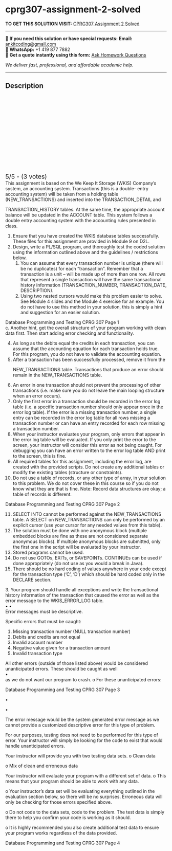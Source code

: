 # cprg307-assignment-2-solved
**TO GET THIS SOLUTION VISIT:** [CPRG307 Assignment 2 Solved](https://www.ankitcodinghub.com/product/cprg307-assignment-2-solved/)


---

📩 **If you need this solution or have special requests:** **Email:** ankitcoding@gmail.com  
📱 **WhatsApp:** +1 419 877 7882  
📄 **Get a quote instantly using this form:** [Ask Homework Questions](https://www.ankitcodinghub.com/services/ask-homework-questions/)

*We deliver fast, professional, and affordable academic help.*

---

<h2>Description</h2>



<div class="kk-star-ratings kksr-auto kksr-align-center kksr-valign-top" data-payload="{&quot;align&quot;:&quot;center&quot;,&quot;id&quot;:&quot;95896&quot;,&quot;slug&quot;:&quot;default&quot;,&quot;valign&quot;:&quot;top&quot;,&quot;ignore&quot;:&quot;&quot;,&quot;reference&quot;:&quot;auto&quot;,&quot;class&quot;:&quot;&quot;,&quot;count&quot;:&quot;3&quot;,&quot;legendonly&quot;:&quot;&quot;,&quot;readonly&quot;:&quot;&quot;,&quot;score&quot;:&quot;5&quot;,&quot;starsonly&quot;:&quot;&quot;,&quot;best&quot;:&quot;5&quot;,&quot;gap&quot;:&quot;4&quot;,&quot;greet&quot;:&quot;Rate this product&quot;,&quot;legend&quot;:&quot;5\/5 - (3 votes)&quot;,&quot;size&quot;:&quot;24&quot;,&quot;title&quot;:&quot;CPRG307 Assignment 2 Solved&quot;,&quot;width&quot;:&quot;138&quot;,&quot;_legend&quot;:&quot;{score}\/{best} - ({count} {votes})&quot;,&quot;font_factor&quot;:&quot;1.25&quot;}">

<div class="kksr-stars">

<div class="kksr-stars-inactive">
            <div class="kksr-star" data-star="1" style="padding-right: 4px">


<div class="kksr-icon" style="width: 24px; height: 24px;"></div>
        </div>
            <div class="kksr-star" data-star="2" style="padding-right: 4px">


<div class="kksr-icon" style="width: 24px; height: 24px;"></div>
        </div>
            <div class="kksr-star" data-star="3" style="padding-right: 4px">


<div class="kksr-icon" style="width: 24px; height: 24px;"></div>
        </div>
            <div class="kksr-star" data-star="4" style="padding-right: 4px">


<div class="kksr-icon" style="width: 24px; height: 24px;"></div>
        </div>
            <div class="kksr-star" data-star="5" style="padding-right: 4px">


<div class="kksr-icon" style="width: 24px; height: 24px;"></div>
        </div>
    </div>

<div class="kksr-stars-active" style="width: 138px;">
            <div class="kksr-star" style="padding-right: 4px">


<div class="kksr-icon" style="width: 24px; height: 24px;"></div>
        </div>
            <div class="kksr-star" style="padding-right: 4px">


<div class="kksr-icon" style="width: 24px; height: 24px;"></div>
        </div>
            <div class="kksr-star" style="padding-right: 4px">


<div class="kksr-icon" style="width: 24px; height: 24px;"></div>
        </div>
            <div class="kksr-star" style="padding-right: 4px">


<div class="kksr-icon" style="width: 24px; height: 24px;"></div>
        </div>
            <div class="kksr-star" style="padding-right: 4px">


<div class="kksr-icon" style="width: 24px; height: 24px;"></div>
        </div>
    </div>
</div>


<div class="kksr-legend" style="font-size: 19.2px;">
            5/5 - (3 votes)    </div>
    </div>
<div class="page" title="Page 1">
<div class="layoutArea">
<div class="column">
This assignment is based on the We Keep It Storage (WKIS) Company’s system, an accounting system. Transactions (this is a double- entry accounting system) will be taken from a holding table (NEW_TRANSACTIONS) and inserted into the TRANSACTION_DETAIL and

TRANSACTION_HISTORY tables. At the same time, the appropriate account balance will be updated in the ACCOUNT table. This system follows a double entry accounting system with the accounting rules presented in class.

<ol>
<li>Ensure that you have created the WKIS database tables successfully. These files for this assignment are provided in Module 9 on D2L.</li>
<li>Design, write a PL/SQL program, and thoroughly test the coded solution using the information outlined above and the guidelines / restrictions below.
<ol>
<li>You can assume that every transaction number is unique (there will be no duplicates) for each “transaction”. Remember that a transaction is a unit – will be made up of more than one row. All rows that represent a single transaction will have the same transactional history information (TRANSACTION_NUMBER, TRANSACTION_DATE, DESCRIPTION).</li>
<li>Using two nested cursors would make this problem easier to solve. See Module 4 slides and the Module 4 exercise for an example. You do not have to use this method in your solution, this is simply a hint and suggestion for an easier solution.</li>
</ol>
</li>
</ol>
Database Programming and Testing CPRG 307 Page 1

</div>
</div>
</div>
<div class="page" title="Page 2">
<div class="layoutArea">
<div class="column">
c. Another hint, get the overall structure of your program working with clean data first. Then start adding error checking and functionality.

<ol start="4">
<li>As long as the debits equal the credits in each transaction, you can assume that the accounting equation for each transaction holds true. For this program, you do not have to validate the accounting equation.</li>
<li>After a transaction has been successfully processed, remove it from the

NEW_TRANSACTIONS table. Transactions that produce an error should remain in the NEW_TRANSACTIONS table.</li>
<li>An error in one transaction should not prevent the processing of other transactions (i.e. make sure you do not leave the main looping structure when an error occurs).</li>
<li>Only the first error in a transaction should be recorded in the error log table (i.e. a specific transaction number should only appear once in the error log table). If the error is a missing transaction number, a single entry can be recorded in the error log table for all rows missing a transaction number or can have an entry recorded for each row missing a transaction number.</li>
<li>When your instructor evaluates your program, only errors that appear in the error log table will be evaluated. If you only print the error to the screen, your instructor will consider this error as not being caught. For debugging you can have an error written to the error log table AND print to the screen, this is fine.</li>
<li>All required tables for this assignment, including the error log, are created with the provided scripts. Do not create any additional tables or modify the existing tables (structure or constraints).</li>
<li>Do not use a table of records, or any other type of array, in your solution to this problem. We do not cover these in this course so if you do not know what they are that is fine. Note: Record data structures are okay; a table of records is different.</li>
</ol>
Database Programming and Testing CPRG 307 Page 2

</div>
</div>
</div>
<div class="page" title="Page 3">
<div class="layoutArea">
<div class="column">
<ol start="11">
<li>SELECT INTO cannot be performed against the NEW_TRANSACTIONS table. A SELECT on NEW_TRANSACTIONS can only be performed by an explicit cursor (use your cursor for any needed values from this table).</li>
<li>The solution must be done with one anonymous block (multiple embedded blocks are fine as these are not considered separate anonymous blocks). If multiple anonymous blocks are submitted, only the first one in the script will be evaluated by your instructor.</li>
<li>Stored programs cannot be used.</li>
<li>Do not use GOTOs, EXITs, or SAVEPOINTs. CONTINUEs can be used if done appropriately (do not use as you
would a break in Java).
</li>
<li>There should be no hard coding of values anywhere in your code except for the transaction type (‘C’, ‘D’) which
should be hard coded only in the DECLARE section.
</li>
</ol>
3. Your program should handle all exceptions and write the transactional history information of the transaction that caused the error as well as the error message to the WKIS_ERROR_LOG table.

</div>
</div>
<div class="layoutArea">
<div class="column">
• •

</div>
<div class="column">
Error messages must be descriptive.

Specific errors that must be caught:

<ol>
<li>Missing transaction number (NULL transaction number)</li>
<li>Debits and credits are not equal</li>
<li>Invalid account number</li>
<li>Negative value given for a transaction amount</li>
<li>Invalid transaction type</li>
</ol>
All other errors (outside of those listed above) would be considered unanticipated errors. These should be caught as well

</div>
</div>
<div class="layoutArea">
<div class="column">
•

</div>
</div>
<div class="layoutArea">
<div class="column">
as we do not want our program to crash. o For these unanticipated errors:

Database Programming and Testing CPRG 307 Page 3

</div>
</div>
</div>
<div class="page" title="Page 4">
<div class="layoutArea">
<div class="column">
•

•

</div>
<div class="column">
The error message would be the system generated error message as we cannot provide a customized descriptive error for this type of problem.

For our purposes, testing does not need to be performed for this type of error. Your instructor will simply be looking for the code to exist that would handle unanticipated errors.

Your instructor will provide you with two testing data sets. o Clean data

o Mix of clean and erroneous data

Your instructor will evaluate your program with a different set of data. o This means that your program should be able to work with any data.

o Your instructor’s data set will be evaluating everything outlined in the evaluation section below, so there will be no surprises. Erroneous data will only be checking for those errors specified above.

o Do not code to the data sets, code to the problem. The test data is simply there to help you confirm your code is working as it should.

o It is highly recommended you also create additional test data to ensure your program works regardless of the data provided.

</div>
</div>
<div class="layoutArea">
<div class="column">
Database Programming and Testing CPRG 307 Page 4

</div>
</div>
</div>
